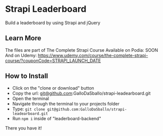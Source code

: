 # Strapi Leaderboard

Build a leaderboard by using Strapi and jQuery

## Learn More

The files are part of The Complete Strapi Course
Available on Podia: SOON
And on Udemy: https://www.udemy.com/course/the-complete-strapi-course/?couponCode=STRAPI_LAUNCH_DATE

## How to Install

- Click on the "clone or download" button
- Copy the url: git@github.com:GalloDaSballo/strapi-leadearboard.git
- Open the terminal
- Navigate through the terminal to your projects folder
- Type: ``` git clone git@github.com:GalloDaSballo/strapi-leadearboard.git ```
- Run ``` npm i ``` inside of "leaderboard-backend"

There you have it!


